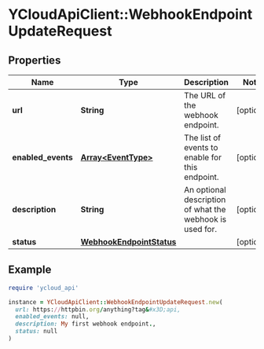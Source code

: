 # YCloudApiClient::WebhookEndpointUpdateRequest

## Properties

| Name | Type | Description | Notes |
| ---- | ---- | ----------- | ----- |
| **url** | **String** | The URL of the webhook endpoint. | [optional] |
| **enabled_events** | [**Array&lt;EventType&gt;**](EventType.md) | The list of events to enable for this endpoint. | [optional] |
| **description** | **String** | An optional description of what the webhook is used for. | [optional] |
| **status** | [**WebhookEndpointStatus**](WebhookEndpointStatus.md) |  | [optional] |

## Example

```ruby
require 'ycloud_api'

instance = YCloudApiClient::WebhookEndpointUpdateRequest.new(
  url: https://httpbin.org/anything?tag&#x3D;api,
  enabled_events: null,
  description: My first webhook endpoint.,
  status: null
)
```

